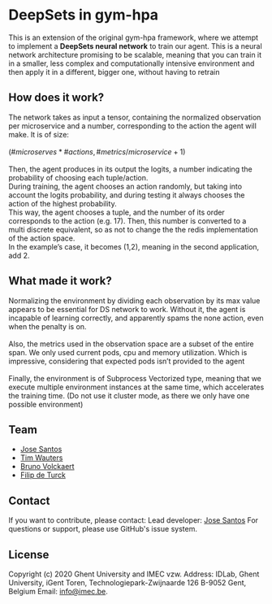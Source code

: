 # DeepSets in gym-hpa
This is an extension of the original gym-hpa framework, where we attempt to implement a <b>DeepSets neural network</b> to train our agent. This is a neural network architecture promising to be scalable, meaning that you can train it in a smaller, less complex and computationally intensive environment and then apply it in a different, bigger one, without having to retrain
## How does it work?
The network takes as input a tensor, containing the normalized observation per microservice and a number, corresponding to the action the agent will make. It is of size:
<br><br>$(\#microserves * \#actions, \#metrics/microservice + 1)$<br><br>
Then, the agent produces in its output the logits, a number indicating the probability of choosing each tuple/action. 
<br>During training, the agent chooses an action randomly, but taking into account the logits probability, and during testing it always chooses the action of the highest probability.
<br>This way, the agent chooses a tuple, and the number of its order corresponds to the action (e.g. 17). Then, this number is converted to a multi discrete equivalent, so as not to change the the redis implementation of the action space. 
<br>In the example’s case, it becomes (1,2), meaning in the second application, add 2.
## What made it work?
Normalizing the environment by dividing each observation by its max value appears to be essential for DS network to work. Without it, the agent is incapable of learning correctly, and apparently spams the none action, even when the penalty is on.
<br><br>Also, the metrics used in the observation space are a subset of the entire span. We only used current pods, cpu and memory utilization. Which is impressive, considering that expected pods isn’t provided to the agent
<br><br>Finally, the environment is of Subprocess Vectorized type, meaning that we execute multiple environment instances at the same time, which accelerates the training time. (Do not use it cluster mode, as there we only have one possible environment)
## Team
* [Jose Santos](https://scholar.google.com/citations?hl=en&user=57EIYWcAAAAJ)
* [Tim Wauters](https://scholar.google.com/citations?hl=en&user=Kvxp9iYAAAAJ)
* [Bruno Volckaert](https://scholar.google.com/citations?hl=en&user=NIILGOMAAAAJ)
* [Filip de Turck](https://scholar.google.com/citations?hl=en&user=-HXXnmEAAAAJ)
## Contact
If you want to contribute, please contact:
Lead developer: [Jose Santos](https://github.com/jpedro1992/)
For questions or support, please use GitHub's issue system.
## License
Copyright (c) 2020 Ghent University and IMEC vzw.
Address: IDLab, Ghent University, iGent Toren, Technologiepark-Zwijnaarde 126 B-9052 Gent, Belgium 
Email: info@imec.be.
